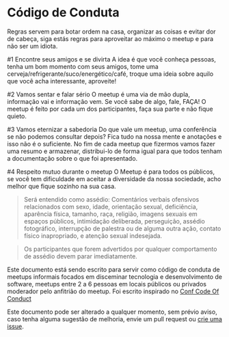 Código de Conduta
====================

Regras servem para botar ordem na casa, organizar as coisas e evitar dor de cabeça, siga estás regras para aproveitar ao máximo o meetup e para não ser um idiota.

#1 Encontre seus amigos e se divirta
A idea é que você conheça pessoas, tenha um bom momento com seus amigos, tome uma cerveja/refrigerante/suco/energético/café, troque uma ideia sobre aquilo que você acha interessante, aproveite!

#2 Vamos sentar e falar sério
O meetup é uma via de mão dupla, informação vai e informação vem. Se você sabe de algo, fale, FAÇA! O meetup é feito por cada um dos participantes, faça sua parte e não fique quieto.

#3 Vamos eternizar a sabedoria
Do que vale um meetup, uma conferência se não podemos consultar depois? Fica tudo na nossa mente e anotações e isso não é o suficiente. No fim de cada meetup que fizermos vamos fazer uma resumo e armazenar, distribui-lo de forma igual para que todos tenham a documentação sobre o que foi apresentado.

#4 Respeito mutuo durante o meetup
O Meetup é para todos os públicos, se você tem dificuldade em aceitar a diversidade da nossa sociedade, acho melhor que fique sozinho na sua casa.

> Será entendido como assédio: Comentários verbais ofensivos relacionados com sexo, idade, orientação sexual, deficiência, aparência física, tamanho, raça, religião, imagens sexuais em espaços públicos, intimidação deliberada, perseguição, assédio fotográfico, interrupção de palestra ou de alguma outra ação, contato físico inapropriado, e atenção sexual indesejada.

> Os participantes que forem advertidos por qualquer comportamento de assédio devem parar imediatamente.

Este documento está sendo escrito para servir como código de conduta de meetups informais focados em disceminar tecnologia e desenvolvimento de software, meetups entre 2 a 6 pessoas em locais públicos ou privados moderador pelo anfitrião do meetup. Foi escrito inspirado no [Conf Code Of Conduct](http://confcodeofconduct.com/)

Este documento pode ser alterado a qualquer momento, sem prévio aviso, caso tenha alguma sugestão de melhoria, envie um pull request ou [crie uma issue](https://github.com/ftonato/meetup/issues/new).
